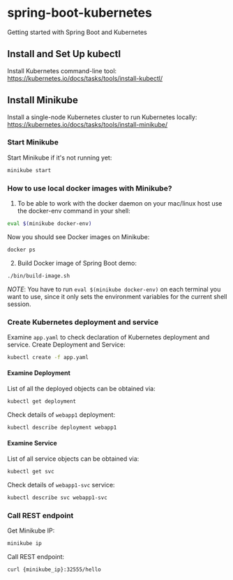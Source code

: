# spring-boot-kubernetes
Getting started with Spring Boot and Kubernetes

## Install and Set Up kubectl
Install Kubernetes command-line tool:  
https://kubernetes.io/docs/tasks/tools/install-kubectl/

## Install Minikube
Install a single-node Kubernetes cluster to run Kubernetes locally:  
https://kubernetes.io/docs/tasks/tools/install-minikube/

### Start Minikube
Start Minikube if it's not running yet:
```bash
minikube start
```

### How to use local docker images with Minikube?
1. To be able to work with the docker daemon on your mac/linux host use the docker-env command in your shell:
```bash
eval $(minikube docker-env)
```
Now you should see Docker images on Minikube:
```bash
docker ps
```
2. Build Docker image of Spring Boot demo:
```bash
./bin/build-image.sh
``` 

*NOTE*: You have to run `eval $(minikube docker-env)` on each terminal you want to use, since it only sets the environment variables for the current shell session.

### Create Kubernetes deployment and service
Examine `app.yaml` to check declaration of Kubernetes deployment and service.
Create Deployment and Service:
```bash
kubectl create -f app.yaml
``` 

#### Examine Deployment
List of all the deployed objects can be obtained via:
```bash
kubectl get deployment
```
Check details of `webapp1` deployment:
```bash
kubectl describe deployment webapp1
```

#### Examine Service
List of all service objects can be obtained via:
```bash
kubectl get svc
```
Check details of `webapp1-svc` service:
```bash
kubectl describe svc webapp1-svc
```

### Call REST endpoint
Get Minikube IP:
```bash
minikube ip
```
Call REST endpoint:
```bash
curl {minikube_ip}:32555/hello
```


